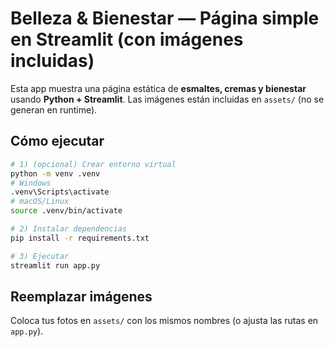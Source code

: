 # Belleza & Bienestar — Página simple en Streamlit (con imágenes incluidas)

Esta app muestra una página estática de **esmaltes, cremas y bienestar** usando **Python + Streamlit**.
Las imágenes están incluidas en `assets/` (no se generan en runtime).

## Cómo ejecutar

```bash
# 1) (opcional) Crear entorno virtual
python -m venv .venv
# Windows
.venv\Scripts\activate
# macOS/Linux
source .venv/bin/activate

# 2) Instalar dependencias
pip install -r requirements.txt

# 3) Ejecutar
streamlit run app.py
```

## Reemplazar imágenes
Coloca tus fotos en `assets/` con los mismos nombres (o ajusta las rutas en `app.py`).
